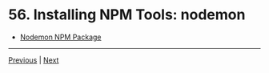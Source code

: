 # 56. Installing NPM Tools: nodemon

-   [Nodemon NPM Package](https://www.npmjs.com/package/nodemon)


---

[Previous](./54_package-lock.json-and-Versioning.md) | [Next](./57_LinkedIn-Endorsements.md)